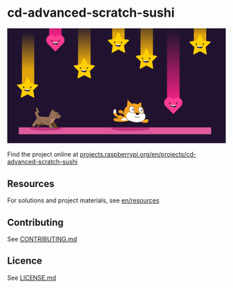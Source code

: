 # cd-advanced-scratch-sushi

![cd-advanced-scratch-sushi](/en/images/banner.png)

Find the project online at [projects.raspberrypi.org/en/projects/cd-advanced-scratch-sushi](https://projects.raspberrypi.org/en/projects/cd-advanced-scratch-sushi)

## Resources
For solutions and project materials, see [en/resources](https://github.com/raspberrypilearning/cd-advanced-scratch-sushi/tree/master/en/resources)

## Contributing
See [CONTRIBUTING.md](CONTRIBUTING.md)

## Licence
 See [LICENSE.md](LICENSE.md)